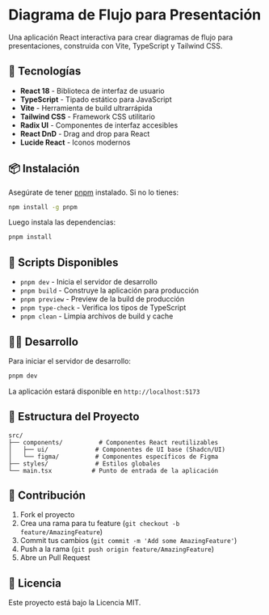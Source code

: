 # Diagrama de Flujo para Presentación

Una aplicación React interactiva para crear diagramas de flujo para presentaciones, construida con Vite, TypeScript y Tailwind CSS.

## 🚀 Tecnologías

- **React 18** - Biblioteca de interfaz de usuario
- **TypeScript** - Tipado estático para JavaScript  
- **Vite** - Herramienta de build ultrarrápida
- **Tailwind CSS** - Framework CSS utilitario
- **Radix UI** - Componentes de interfaz accesibles
- **React DnD** - Drag and drop para React
- **Lucide React** - Iconos modernos

## 📦 Instalación

Asegúrate de tener [pnpm](https://pnpm.io/) instalado. Si no lo tienes:

```bash
npm install -g pnpm
```

Luego instala las dependencias:

```bash
pnpm install
```

## 🔧 Scripts Disponibles

- `pnpm dev` - Inicia el servidor de desarrollo
- `pnpm build` - Construye la aplicación para producción  
- `pnpm preview` - Preview de la build de producción
- `pnpm type-check` - Verifica los tipos de TypeScript
- `pnpm clean` - Limpia archivos de build y cache

## 🏃‍♂️ Desarrollo

Para iniciar el servidor de desarrollo:

```bash
pnpm dev
```

La aplicación estará disponible en `http://localhost:5173`

## 📁 Estructura del Proyecto

```
src/
├── components/          # Componentes React reutilizables
│   ├── ui/             # Componentes de UI base (Shadcn/UI)
│   └── figma/          # Componentes específicos de Figma
├── styles/             # Estilos globales
└── main.tsx           # Punto de entrada de la aplicación
```

## 🤝 Contribución

1. Fork el proyecto
2. Crea una rama para tu feature (`git checkout -b feature/AmazingFeature`)
3. Commit tus cambios (`git commit -m 'Add some AmazingFeature'`)
4. Push a la rama (`git push origin feature/AmazingFeature`)
5. Abre un Pull Request

## 📝 Licencia

Este proyecto está bajo la Licencia MIT.
